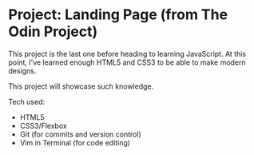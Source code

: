 # Project: Landing Page (from The Odin Project)

This project is the last one before heading to learning JavaScript. At
this point, I've learned enough HTML5 and CSS3 to be able to make modern
designs.

This project will showcase such knowledge.

Tech used:
- HTML5
- CSS3/Flexbox
- Git (for commits and version control)
- Vim in Terminal (for code editing)
